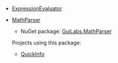 - [ExpressionEvaluator](https://github.com/codingseb/ExpressionEvaluator)

- [MathParser](https://github.com/KirillOsenkov/MathParser)

  - NuGet package: [GuiLabs.MathParser](https://www.nuget.org/packages/guilabs.mathparser)

  Projects using this package:

  - [QuickInfo](https://github.com/KirillOsenkov/QuickInfo/blob/dce4fcb4adc62abed898826abdb48998aed1f4b3/src/QuickInfo/Processors/Math.cs#L2)

